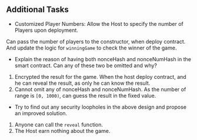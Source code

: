 ## Additional Tasks

- Customized Player Numbers: Allow the Host to specify the number of Players upon deployment.

Can pass the number of players to the constructor, when deploy contract. And update the logic for `winningGame` to check the winner of the game.

- Explain the reason of having both nonceHash and nonceNumHash in the smart contract. Can any of these two be omitted and why?

1. Encrypted the result for the game. When the host deploy contract, and he can reveal the result, as only he can know the result.
2. Cannot omit any of nonceHash and nonceNumHash. As the number of range is `[0, 1000)`, can guess the result in the fixed value.

- Try to find out any security loopholes in the above design and propose an improved solution.

1. Anyone can call the `reveal` function.
2. The Host earn nothing about the game.
